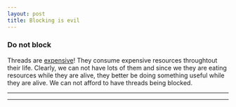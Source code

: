 ```yaml
---
layout: post
title: Blocking is evil
---
```


### Do not block

Threads are [expensive](http://stackoverflow.com/questions/5483047/why-is-creating-a-thread-said-to-be-expensive)! 
They consume expensive resources throughtout their life. Clearly, we can not have lots of them and since we they are eating resources while they are alive, 
they better be doing something useful while they are alive. We can not afford to have threads being blocked. 

----
****
